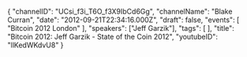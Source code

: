 {
    "channelID": "UCsi_f3i_T6O_f3X9IbCd6Gg",
    "channelName": "Blake Curran",
    "date": "2012-09-21T22:34:16.000Z",
    "draft": false,
    "events": [
        "Bitcoin 2012 London"
    ],
    "speakers": ["Jeff Garzik"],
    "tags": [
    ],
    "title": "Bitcoin 2012: Jeff Garzik - State of the Coin 2012",
    "youtubeID": "llKedWKdvU8"
}
